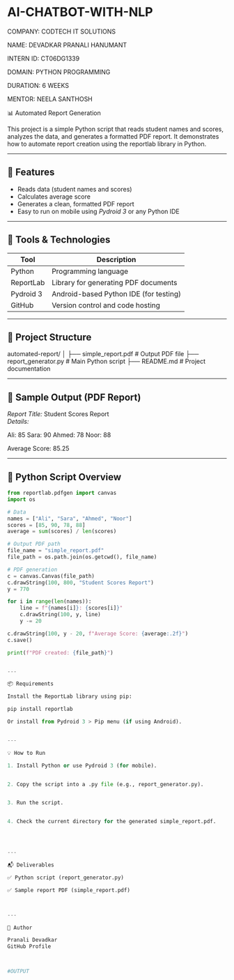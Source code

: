 # AI-CHATBOT-WITH-NLP

COMPANY: CODTECH IT SOLUTIONS

NAME: DEVADKAR PRANALI HANUMANT

INTERN ID: CT06DG1339

DOMAIN: PYTHON PROGRAMMING

DURATION: 6 WEEKS

MENTOR: NEELA SANTHOSH

📊 Automated Report Generation

This project is a simple Python script that reads student names and scores, analyzes the data, and generates a formatted PDF report. It demonstrates how to automate report creation using the reportlab library in Python.

---

## 🚀 Features

- Reads data (student names and scores)
- Calculates average score
- Generates a clean, formatted PDF report
- Easy to run on mobile using *Pydroid 3* or any Python IDE

---

## 🧰 Tools & Technologies

| Tool        | Description                            |
|-------------|----------------------------------------|
| Python      | Programming language                   |
| ReportLab   | Library for generating PDF documents   |
| Pydroid 3   | Android-based Python IDE (for testing) |
| GitHub      | Version control and code hosting       |

---

## 📁 Project Structure

automated-report/ │ ├── simple_report.pdf      # Output PDF file ├── report_generator.py    # Main Python script ├── README.md              # Project documentation

---

## 🧾 Sample Output (PDF Report)

*Report Title:* Student Scores Report  
*Details:*

Ali: 85
Sara: 90
Ahmed: 78
Noor: 88

Average Score: 85.25

---

## 📜 Python Script Overview

```python
from reportlab.pdfgen import canvas
import os

# Data
names = ["Ali", "Sara", "Ahmed", "Noor"]
scores = [85, 90, 78, 88]
average = sum(scores) / len(scores)

# Output PDF path
file_name = "simple_report.pdf"
file_path = os.path.join(os.getcwd(), file_name)

# PDF generation
c = canvas.Canvas(file_path)
c.drawString(100, 800, "Student Scores Report")
y = 770

for i in range(len(names)):
    line = f"{names[i]}: {scores[i]}"
    c.drawString(100, y, line)
    y -= 20

c.drawString(100, y - 20, f"Average Score: {average:.2f}")
c.save()

print(f"PDF created: {file_path}")


---

📦 Requirements

Install the ReportLab library using pip:

pip install reportlab

Or install from Pydroid 3 > Pip menu (if using Android).


---

💡 How to Run

1. Install Python or use Pydroid 3 (for mobile).


2. Copy the script into a .py file (e.g., report_generator.py).


3. Run the script.


4. Check the current directory for the generated simple_report.pdf.




---

📬 Deliverables

✅ Python script (report_generator.py)

✅ Sample report PDF (simple_report.pdf)



---

📌 Author

Pranali Devadkar
GitHub Profile



#OUTPUT

